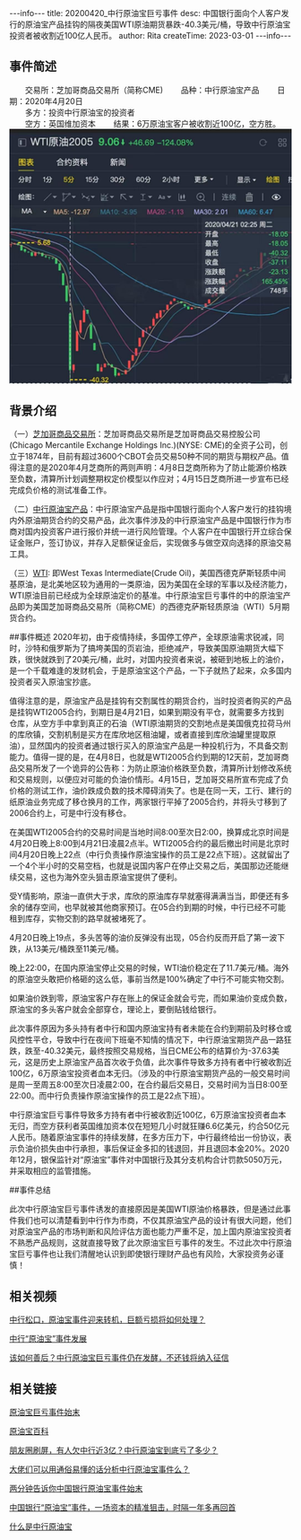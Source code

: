 ---info---
title: 20200420_中行原油宝巨亏事件
desc: 中国银行面向个人客户发行的原油宝产品挂钩的隔夜美国WTI原油期货暴跌-40.3美元/桶，导致中行原油宝投资者被收割近100亿人民币。
author: Rita
createTime: 2023-03-01
---info---


## 事件简述  
　　交易所：芝加哥商品交易所（简称CME)
　　品种：中行原油宝产品
　　日期：2020年4月20日  
　　多方：投资中行原油宝的投资者  
　　空方：英国维加资本
　　结果：6万原油宝客户被收割近100亿，空方胜。
![ni](/assets/images/boc_oil.jpg)
## 背景介绍    

 （一）[芝加哥商品交易所](https://baike.so.com/doc/5781470-5994252.html)：芝加哥商品交易所是芝加哥商品交易控股公司(Chicago Mercantile Exchange Holdings Inc.)(NYSE: CME)的全资子公司，创立于1874年，目前有超过3600个CBOT会员交易50种不同的期货与期权产品。值得注意的是2020年4月芝商所的两则声明：4月8日芝商所称为了防止能源价格跌至负数，清算所计划调整期权定价模型以作应对；4月15日芝商所进一步宣布已经完成负价格的测试准备工作。

（二）[中行原油宝产品](https://baike.so.com/doc/25742212-30571340.html)：中行原油宝产品是指中国银行面向个人客户发行的挂钩境内外原油期货合约的交易产品，此次事件涉及的中行原油宝产品是中国银行作为市商对国内投资客户进行报价并统一进行风险管理。个人客户在中国银行开立综合保证金账户，签订协议，并存入足额保证金后，实现做多与做空双向选择的原油交易工具。

（三）[WTI](https://baike.so.com/doc/6782025-6998442.html): 即West Texas Intermediate(Crude Oil)，美国西德克萨斯轻质中间基原油，是北美地区较为通用的一类原油，因为美国在全球的军事以及经济能力，WTI原油目前已经成为全球原油定价的基准。中行原油宝巨亏事件的中的原油宝产品即为美国芝加哥商品交易所（简称CME）的西德克萨斯轻质原油（WTI）5月期货合约。

##事件概述
2020年初，由于疫情持续，多国停工停产，全球原油需求锐减，同时，沙特和俄罗斯为了搞垮美国的页岩油，拒绝减产，导致美国原油期货大幅下跌，很快就跌到了20美元/桶，此时，对国内投资者来说，被砸到地板上的油价，是一个千载难逢的发财机会，于是原油宝这个产品，一下子就热了起来，众多国内投资者买入原油宝抄底。

值得注意的是，原油宝产品是挂钩有交割属性的期货合约，当时投资者购买的产品是挂钩WTI2005合约，到期日是4月21日，如果到期没有平仓，就需要多方找到仓库，从空方手中拿到真正的石油（WTI原油期货的交割地点是美国俄克拉荷马州的库欣镇，交割机制是买方在库欣地区租油罐，或者直接到库欣油罐里提取原油），显然国内的投资者通过银行买入的原油宝产品是一种投机行为，不具备交割能力。值得一提的是，在4月8日，也就是WTI2005合约到期的12天前，芝加哥商品交易所发了一个诡异的公告称：为防止原油价格跌至负数，清算所计划修改系统和交易规则，以便应对可能的负油价情形。4月15日，芝加哥交易所宣布完成了负价格的测试工作，油价跌成负数的技术障碍消失了。也是在同一天，工行、建行的纸原油业务完成了移仓换月的工作，两家银行平掉了2005合约，并将头寸移到了2006合约上，可是中行没有移仓。

在美国WTI2005合约的交易时间是当地时间8:00至次日2:00，换算成北京时间是4月20日晚上8:00到4月21日凌晨2点半。WTI2005合约的最后撤出时间是北京时间4月20日晚上22点（中行负责操作原油宝操作的员工是22点下班）。这就留出了一个4个半小时的交易空档，也就是说国内客户在停止交易之后，美国那边还能继续交易，这也为海外空头狙击原油宝提供了便利。

受Y情影响，原油一直供大于求，库欣的原油库存早就塞得满满当当，即便还有多余的储存空间，也早就被其他商家预订。在05合约到期的时候，中行已经不可能租到库存，实物交割的路早就被堵死了。

4月20日晚上19点，多头苦等的油价反弹没有出现，05合约反而开启了第一波下跌，从13美元/桶跌至11美元/桶。

晚上22:00，在国内原油宝停止交易的时候，WTI油价稳定在了11.7美元/桶。海外的原油空头敢把价格砸的这么低，事前当然是100%确定了中行不可能实物交割。



如果油价跌到零，原油宝客户存在账上的保证金就会亏完，而如果油价变成负数，原油宝的多头客户就会全部穿仓，理论上，要倒贴钱给银行。

此次事件原因为多头持有者中行和国内原油宝持有者未能在合约到期前及时移仓或风控性平仓，导致中行在夜间下班毫不知情的情况下，中行原油宝期货产品一路狂跌，跌至-40.32美元，最终按照交易规格，当日CME公布的结算价为-37.63美元，这是历史上原油宝产品首次收于负值，此次事件导致多方持有者中行被收割近100亿，6万原油宝投资者血本无归。（涉及的中行原油宝期货产品的一般交易时间是周一至周五8:00至次日凌晨2:00，在合约最后交易日，交易时间为当日8:00至22:00。而中行负责操作原油宝操作的员工是22点下班）。

中行原油宝巨亏事件导致多方持有者中行被收割近100亿，6万原油宝投资者血本无归，而空方获利者英国维加资本仅在短短几小时就狂赚6.6亿美元，约合50亿元人民币。随着原油宝事件的持续发酵，在多方压力下，中行最终给出一份协议，表示负油价损失由中行承担，事后保证金多扣的钱退回，并且退回本金20%。2020年12月，银保监针对“原油宝”事件对中国银行及其分支机构合计罚款5050万元，并采取相应的监管措施。

##事件总结

此次中行原油宝巨亏事件诱发的直接原因是美国WTI原油价格暴跌，但是通过此事件我们也可以清楚看到中行作为市商，不仅其原油宝产品的设计有很大问题，他们对原油宝产品的市场判断和风险评估方面也能力严重不足，加上国内原油宝投资者不熟悉产品规则，这就直接导致了此次原油宝巨亏事件的发生。不过此次中行原油宝巨亏事件也让我们清醒地认识到即使银行理财产品也有风险，大家投资务必谨慎！


## 相关视频

[中行松口，原油宝事件迎来转机，巨额亏损将如何处理？](https://xima.tv/1_Z5VXfA?_sonic=0)

[中行“原油宝”事件发展](https://m.bilibili.com/video/BV18T4y137E1)

[该如何善后？中行原油宝巨亏事件仍在发酵，不还钱将纳入征信](https://https://m.ixigua.com/video/6820229921764278795?utm_source=shenma_video)


## 相关链接

[原油宝巨亏事件始末](https://baijiahao.baidu.com/s?id=1727878203716308246)

[原油宝百科](https://baike.quark.cn/c/lemma/04457768019509#/index)

[朋友圈刷屏，有人欠中行近3亿？中行原油宝到底亏了多少？](https://finance.sina.cn/2020-04-23/detail-iircuyvh9400561.d.html?from=qudao)

[大佬们可以用通俗易懂的话分析中行原油宝事件么？](https://www.zhihu.com/answer/1183110387)

[两分钟告诉你中国银行原油宝事件始末](https://finance.sina.cn/stock/relnews/hk/2020-04-22/detail-iirczymi7787892.d.html)

[中国银行“原油宝”事件，一场资本的精准狙击，时隔一年多再回首](https://view.inews.qq.com/k/20220116A0A50400?web_channel=wap&openApp=false)

[什么是中行原油宝](https://www.pf55.cn/jrcj/23348.html) 